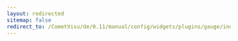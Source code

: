```yaml
---
layout: redirected
sitemap: false
redirect_to: /CometVisu/de/0.11/manual/config/widgets/plugins/gauge/index.html
---
```


